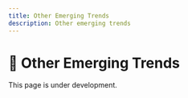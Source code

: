 ```yaml
---
title: Other Emerging Trends
description: Other emerging trends
---
```


# 🚀 Other Emerging Trends

This page is under development.

<!-- TODO: Add other emerging trends -->

